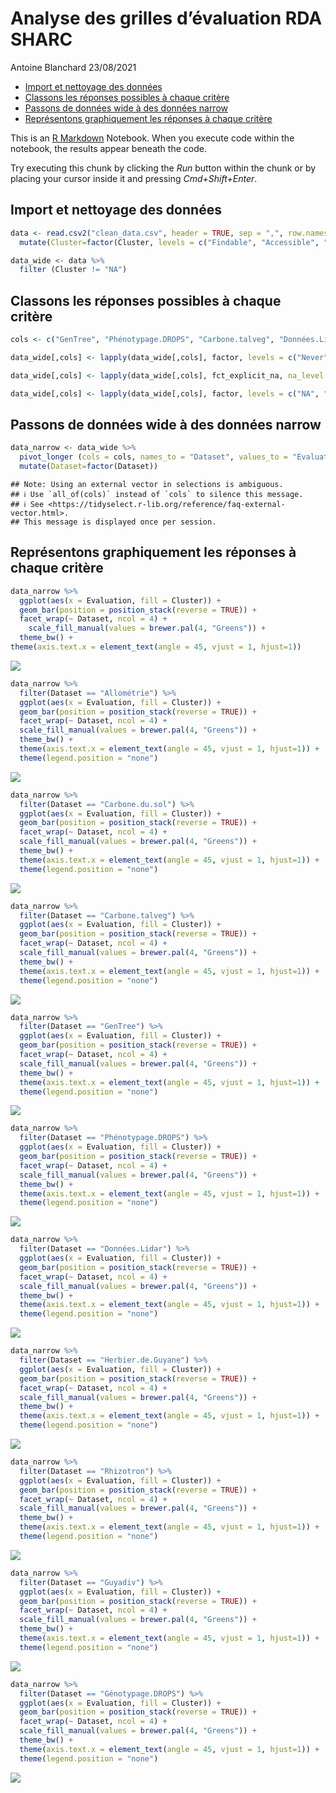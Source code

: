 Analyse des grilles d’évaluation RDA SHARC
================
Antoine Blanchard
23/08/2021

-   [Import et nettoyage des données](#import-et-nettoyage-des-données)
-   [Classons les réponses possibles à chaque
    critère](#classons-les-réponses-possibles-à-chaque-critère)
-   [Passons de données wide à des données
    narrow](#passons-de-données-wide-à-des-données-narrow)
-   [Représentons graphiquement les réponses à chaque
    critère](#représentons-graphiquement-les-réponses-à-chaque-critère)

This is an [R Markdown](http://rmarkdown.rstudio.com) Notebook. When you
execute code within the notebook, the results appear beneath the code.

Try executing this chunk by clicking the *Run* button within the chunk
or by placing your cursor inside it and pressing *Cmd+Shift+Enter*.

## Import et nettoyage des données

``` r
data <- read.csv2("clean_data.csv", header = TRUE, sep = ",", row.names = "Code") %>%
  mutate(Cluster=factor(Cluster, levels = c("Findable", "Accessible", "Interoperable", "Reusable")))

data_wide <- data %>%
  filter (Cluster != "NA")
```

## Classons les réponses possibles à chaque critère

``` r
cols <- c("GenTree", "Phénotypage.DROPS", "Carbone.talveg", "Données.Lidar", "Herbier.de.Guyane", "Rhizotron", "Guyadiv", "Allométrie", "Carbone.du.sol", "Génotypage.DROPS")

data_wide[,cols] <- lapply(data_wide[,cols], factor, levels = c("Never", "Mandatory", "Sometimes", "Always"), exclude = "", ordered = T)

data_wide[,cols] <- lapply(data_wide[,cols], fct_explicit_na, na_level = "NA")

data_wide[,cols] <- lapply(data_wide[,cols], factor, levels = c("NA", "Never", "Mandatory", "Sometimes", "Always"), exclude = "", ordered = T)
```

## Passons de données wide à des données narrow

``` r
data_narrow <- data_wide %>%
  pivot_longer (cols = cols, names_to = "Dataset", values_to = "Evaluation") %>%
  mutate(Dataset=factor(Dataset))
```

    ## Note: Using an external vector in selections is ambiguous.
    ## ℹ Use `all_of(cols)` instead of `cols` to silence this message.
    ## ℹ See <https://tidyselect.r-lib.org/reference/faq-external-vector.html>.
    ## This message is displayed once per session.

## Représentons graphiquement les réponses à chaque critère

``` r
data_narrow %>%
  ggplot(aes(x = Evaluation, fill = Cluster)) + 
  geom_bar(position = position_stack(reverse = TRUE)) +
  facet_wrap(~ Dataset, ncol = 4) +
    scale_fill_manual(values = brewer.pal(4, "Greens")) +
  theme_bw() +
theme(axis.text.x = element_text(angle = 45, vjust = 1, hjust=1))
```

![](Notebook_files/figure-gfm/barplot_parDataset-1.png)<!-- -->

``` r
data_narrow %>%
  filter(Dataset == "Allométrie") %>%
  ggplot(aes(x = Evaluation, fill = Cluster)) + 
  geom_bar(position = position_stack(reverse = TRUE)) +
  facet_wrap(~ Dataset, ncol = 4) +
  scale_fill_manual(values = brewer.pal(4, "Greens")) +
  theme_bw() +
  theme(axis.text.x = element_text(angle = 45, vjust = 1, hjust=1)) +
  theme(legend.position = "none")
```

![](Notebook_files/figure-gfm/tous_les_barplots-1.png)<!-- -->

``` r
data_narrow %>%
  filter(Dataset == "Carbone.du.sol") %>%
  ggplot(aes(x = Evaluation, fill = Cluster)) + 
  geom_bar(position = position_stack(reverse = TRUE)) +
  facet_wrap(~ Dataset, ncol = 4) +
  scale_fill_manual(values = brewer.pal(4, "Greens")) +
  theme_bw() +
  theme(axis.text.x = element_text(angle = 45, vjust = 1, hjust=1)) +
  theme(legend.position = "none")
```

![](Notebook_files/figure-gfm/tous_les_barplots-2.png)<!-- -->

``` r
data_narrow %>%
  filter(Dataset == "Carbone.talveg") %>%
  ggplot(aes(x = Evaluation, fill = Cluster)) + 
  geom_bar(position = position_stack(reverse = TRUE)) +
  facet_wrap(~ Dataset, ncol = 4) +
  scale_fill_manual(values = brewer.pal(4, "Greens")) +
  theme_bw() +
  theme(axis.text.x = element_text(angle = 45, vjust = 1, hjust=1)) +
  theme(legend.position = "none")
```

![](Notebook_files/figure-gfm/tous_les_barplots-3.png)<!-- -->

``` r
data_narrow %>%
  filter(Dataset == "GenTree") %>%
  ggplot(aes(x = Evaluation, fill = Cluster)) + 
  geom_bar(position = position_stack(reverse = TRUE)) +
  facet_wrap(~ Dataset, ncol = 4) +
  scale_fill_manual(values = brewer.pal(4, "Greens")) +
  theme_bw() +
  theme(axis.text.x = element_text(angle = 45, vjust = 1, hjust=1)) +
  theme(legend.position = "none")
```

![](Notebook_files/figure-gfm/tous_les_barplots-4.png)<!-- -->

``` r
data_narrow %>%
  filter(Dataset == "Phénotypage.DROPS") %>%
  ggplot(aes(x = Evaluation, fill = Cluster)) + 
  geom_bar(position = position_stack(reverse = TRUE)) +
  facet_wrap(~ Dataset, ncol = 4) +
  scale_fill_manual(values = brewer.pal(4, "Greens")) +
  theme_bw() +
  theme(axis.text.x = element_text(angle = 45, vjust = 1, hjust=1)) +
  theme(legend.position = "none")
```

![](Notebook_files/figure-gfm/tous_les_barplots-5.png)<!-- -->

``` r
data_narrow %>%
  filter(Dataset == "Données.Lidar") %>%
  ggplot(aes(x = Evaluation, fill = Cluster)) + 
  geom_bar(position = position_stack(reverse = TRUE)) +
  facet_wrap(~ Dataset, ncol = 4) +
  scale_fill_manual(values = brewer.pal(4, "Greens")) +
  theme_bw() +
  theme(axis.text.x = element_text(angle = 45, vjust = 1, hjust=1)) +
  theme(legend.position = "none")
```

![](Notebook_files/figure-gfm/tous_les_barplots-6.png)<!-- -->

``` r
data_narrow %>%
  filter(Dataset == "Herbier.de.Guyane") %>%
  ggplot(aes(x = Evaluation, fill = Cluster)) + 
  geom_bar(position = position_stack(reverse = TRUE)) +
  facet_wrap(~ Dataset, ncol = 4) +
  scale_fill_manual(values = brewer.pal(4, "Greens")) +
  theme_bw() +
  theme(axis.text.x = element_text(angle = 45, vjust = 1, hjust=1)) +
  theme(legend.position = "none")
```

![](Notebook_files/figure-gfm/tous_les_barplots-7.png)<!-- -->

``` r
data_narrow %>%
  filter(Dataset == "Rhizotron") %>%
  ggplot(aes(x = Evaluation, fill = Cluster)) + 
  geom_bar(position = position_stack(reverse = TRUE)) +
  facet_wrap(~ Dataset, ncol = 4) +
  scale_fill_manual(values = brewer.pal(4, "Greens")) +
  theme_bw() +
  theme(axis.text.x = element_text(angle = 45, vjust = 1, hjust=1)) +
  theme(legend.position = "none")
```

![](Notebook_files/figure-gfm/tous_les_barplots-8.png)<!-- -->

``` r
data_narrow %>%
  filter(Dataset == "Guyadiv") %>%
  ggplot(aes(x = Evaluation, fill = Cluster)) + 
  geom_bar(position = position_stack(reverse = TRUE)) +
  facet_wrap(~ Dataset, ncol = 4) +
  scale_fill_manual(values = brewer.pal(4, "Greens")) +
  theme_bw() +
  theme(axis.text.x = element_text(angle = 45, vjust = 1, hjust=1)) +
  theme(legend.position = "none")
```

![](Notebook_files/figure-gfm/tous_les_barplots-9.png)<!-- -->

``` r
data_narrow %>%
  filter(Dataset == "Génotypage.DROPS") %>%
  ggplot(aes(x = Evaluation, fill = Cluster)) + 
  geom_bar(position = position_stack(reverse = TRUE)) +
  facet_wrap(~ Dataset, ncol = 4) +
  scale_fill_manual(values = brewer.pal(4, "Greens")) +
  theme_bw() +
  theme(axis.text.x = element_text(angle = 45, vjust = 1, hjust=1)) +
  theme(legend.position = "none")
```

![](Notebook_files/figure-gfm/tous_les_barplots-10.png)<!-- -->
